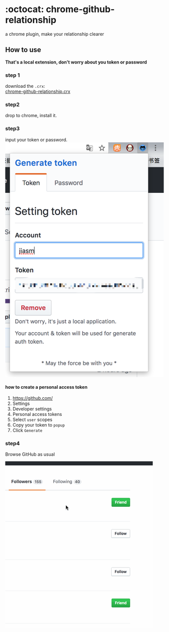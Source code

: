 # :octocat: chrome-github-relationship
a chrome plugin, make your relationship clearer

## How to use

**That's a local extension, don't worry about you token or password**

### step 1

download the `.crx`:  
[chrome-github-relationship.crx](/dist/chrome-github-relationship.crx)

### step2

drop to chrome, install it.

### step3

input your token or password.  
![](/dist/example.png)

#### how to create a personal access token

1. https://github.com/<yourname>
2. Settings
3. Developer settings
4. Personal access tokens
5. Select `user` scopes
6. Copy your token to `popup`
7. Click `Generate`

### step4

Browse GitHub as usual

![](/dist/example.gif)
